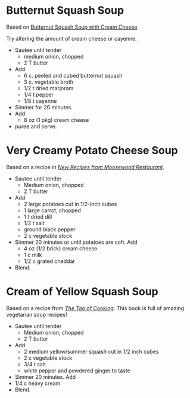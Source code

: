 # Butternut Squash Soup

Based on [Butternut Squash Soup with Cream Cheese](http://allrecipes.com/recipe/butternut-squash-soup/)

Try altering the amount of cream cheese or cayenne.

- Sautee until tender
  - medium onion, chopped
  - 2 T butter
- Add
  - 6 c. peeled and cubed butternut squash
  - 3 c. vegetable broth
  - 1/2 t dried marjoram
  - 1/4 t pepper
  - 1/8 t cayenne
- Simmer for 20 minutes.
- Add
  - 8 oz (1 pkg) cream cheese
- puree and serve.

# Very Creamy Potato Cheese Soup

Based on a recipe in [_New Recipes from Moosewood Restaurant_](https://www.publishersweekly.com/9780898152081).

- Sautee until tender
  - Medium onion, chopped
  - 2 T butter
- Add
  - 2 large potatoes cut in 1/2-inch cubes
  - 1 large carrot, chopped
  - 1 t dried dill
  - 1/2 t salt
  - ground black pepper
  - 2 c vegetable stock
- Simmer 20 minutes or until potatoes are soft. Add
  - 4 oz (1/2 brick) cream cheese
  - 1 c milk
  - 1/2 c grated cheddar
- Blend.

# Cream of Yellow Squash Soup

Based on a recipe from [_The Tao of Cooking_](https://www.barnesandnoble.com/w/the-tao-of-cooking-sally-pasley/1103134453). This book is full of amazing vegetarian soup recipes!

- Sautee until tender
  - Medium onion, chopped
  - 2 T butter
- Add
  - 2 medium yellow/summer squash cut in 1/2 inch cubes
  - 2 c vegetable stock
  - 3/4 t salt
  - white pepper and powdered ginger to taste
-  Simmer 20 minutes. Add
  - 1/4 c heavy cream
- Blend. 

